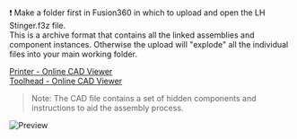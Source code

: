 ❗ Make a folder first in Fusion360 in which to upload and open the LH Stinger.f3z file.  
This is a archive format that contains all the linked assemblies and component instances. Otherwise the upload will "explode" all the individual files into your main working folder.  

[Printer - Online CAD Viewer](https://undoz.autodesk360.com/g/shares/SHd38bfQT1fb47330c995e544902a3da36e0?mode=embed)  
[Toolhead - Online CAD Viewer](https://undoz.autodesk360.com/g/shares/SHd38bfQT1fb47330c997cd77d01dc404337?mode=embed) 

>Note: The CAD file contains a set of hidden components and instructions to aid the assembly process.

![Preview](/Images/prev_printer.png)
